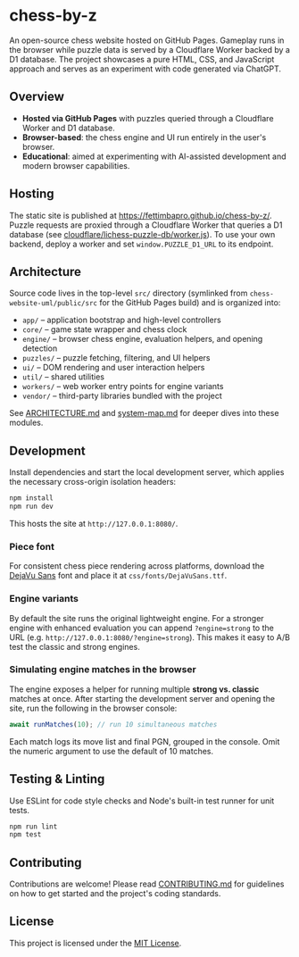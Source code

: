 # chess-by-z

An open-source chess website hosted on GitHub Pages. Gameplay runs in the browser while puzzle data is served by a Cloudflare Worker backed by a D1 database. The project showcases a pure HTML, CSS, and JavaScript approach and serves as an experiment with code generated via ChatGPT.

## Overview

- **Hosted via GitHub Pages** with puzzles queried through a Cloudflare Worker and D1 database.
- **Browser-based**: the chess engine and UI run entirely in the user's browser.
- **Educational**: aimed at experimenting with AI-assisted development and modern browser capabilities.

## Hosting

The static site is published at <https://fettimbapro.github.io/chess-by-z/>. Puzzle requests are proxied through a Cloudflare Worker that queries a D1 database (see [cloudflare/lichess-puzzle-db/worker.js](cloudflare/lichess-puzzle-db/worker.js)). To use your own backend, deploy a worker and set `window.PUZZLE_D1_URL` to its endpoint.

## Architecture

Source code lives in the top-level `src/` directory (symlinked from
`chess-website-uml/public/src` for the GitHub Pages build) and is organized
into:

- `app/` – application bootstrap and high-level controllers
- `core/` – game state wrapper and chess clock
- `engine/` – browser chess engine, evaluation helpers, and opening detection
- `puzzles/` – puzzle fetching, filtering, and UI helpers
- `ui/` – DOM rendering and user interaction helpers
- `util/` – shared utilities
- `workers/` – web worker entry points for engine variants
- `vendor/` – third-party libraries bundled with the project

See [ARCHITECTURE.md](ARCHITECTURE.md) and [system-map.md](system-map.md) for
deeper dives into these modules.

## Development

Install dependencies and start the local development server, which applies the
necessary cross-origin isolation headers:

```bash
npm install
npm run dev
```

This hosts the site at `http://127.0.0.1:8080/`.

### Piece font

For consistent chess piece rendering across platforms, download the [DejaVu Sans](https://github.com/dejavu-fonts/dejavu-fonts/raw/master/ttf/DejaVuSans.ttf) font and place it at `css/fonts/DejaVuSans.ttf`.

### Engine variants

By default the site runs the original lightweight engine. For a stronger engine with enhanced evaluation you can append `?engine=strong` to the URL (e.g. `http://127.0.0.1:8080/?engine=strong`). This makes it easy to A/B test the classic and strong engines.

### Simulating engine matches in the browser

The engine exposes a helper for running multiple **strong vs. classic** matches at once. After starting the development server and opening the site, run the following in the browser console:

```js
await runMatches(10); // run 10 simultaneous matches
```

Each match logs its move list and final PGN, grouped in the console. Omit the numeric argument to use the default of 10 matches.

## Testing & Linting

Use ESLint for code style checks and Node's built-in test runner for unit
tests.

```bash
npm run lint
npm test
```

## Contributing

Contributions are welcome! Please read [CONTRIBUTING.md](CONTRIBUTING.md) for guidelines on how to get started and the project's coding standards.

## License

This project is licensed under the [MIT License](LICENSE).
